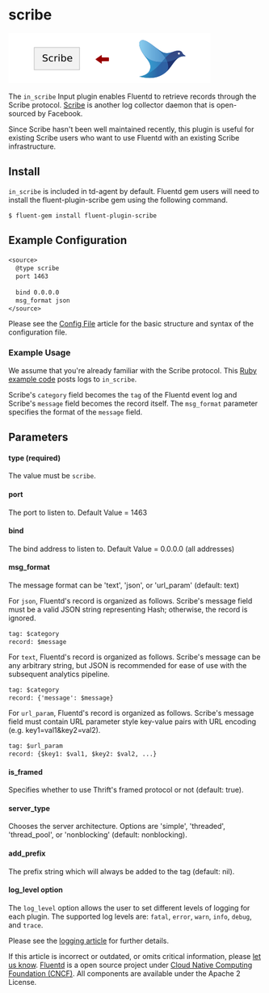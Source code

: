 # scribe

![](../.gitbook/assets/scribe.png)

The `in_scribe` Input plugin enables Fluentd to retrieve records through the Scribe protocol. [Scribe](https://github.com/facebook/scribe) is another log collector daemon that is open-sourced by Facebook.

Since Scribe hasn't been well maintained recently, this plugin is useful for existing Scribe users who want to use Fluentd with an existing Scribe infrastructure.

## Install

`in_scribe` is included in td-agent by default. Fluentd gem users will need to install the fluent-plugin-scribe gem using the following command.

```text
$ fluent-gem install fluent-plugin-scribe
```

## Example Configuration

```text
<source>
  @type scribe
  port 1463

  bind 0.0.0.0
  msg_format json
</source>
```

Please see the [Config File](../configuration/config-file.md) article for the basic structure and syntax of the configuration file.

### Example Usage

We assume that you're already familiar with the Scribe protocol. This [Ruby example code](https://github.com/fluent/fluent-plugin-scribe/blob/master/bin/fluent-scribe-remote) posts logs to `in_scribe`.

Scribe's `category` field becomes the `tag` of the Fluentd event log and Scribe's `message` field becomes the record itself. The `msg_format` parameter specifies the format of the `message` field.

## Parameters

#### type \(required\)

The value must be `scribe`.

#### port

The port to listen to. Default Value = 1463

#### bind

The bind address to listen to. Default Value = 0.0.0.0 \(all addresses\)

#### msg\_format

The message format can be 'text', 'json', or 'url\_param' \(default: text\)

For `json`, Fluentd's record is organized as follows. Scribe's message field must be a valid JSON string representing Hash; otherwise, the record is ignored.

```text
tag: $category
record: $message
```

For `text`, Fluentd's record is organized as follows. Scribe's message can be any arbitrary string, but JSON is recommended for ease of use with the subsequent analytics pipeline.

```text
tag: $category
record: {'message': $message}
```

For `url_param`, Fluentd's record is organized as follows. Scribe's message field must contain URL parameter style key-value pairs with URL encoding \(e.g. key1=val1&key2=val2\).

```text
tag: $url_param
record: {$key1: $val1, $key2: $val2, ...}
```

#### is\_framed

Specifies whether to use Thrift's framed protocol or not \(default: true\).

#### server\_type

Chooses the server architecture. Options are 'simple', 'threaded', 'thread\_pool', or 'nonblocking' \(default: nonblocking\).

#### add\_prefix

The prefix string which will always be added to the tag \(default: nil\).

#### log\_level option

The `log_level` option allows the user to set different levels of logging for each plugin. The supported log levels are: `fatal`, `error`, `warn`, `info`, `debug`, and `trace`.

Please see the [logging article](../deployment/logging.md) for further details.

If this article is incorrect or outdated, or omits critical information, please [let us know](https://github.com/fluent/fluentd-docs-gitbook/issues?state=open). [Fluentd](http://www.fluentd.org/) is a open source project under [Cloud Native Computing Foundation \(CNCF\)](https://cncf.io/). All components are available under the Apache 2 License.

